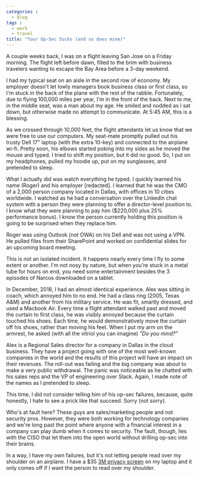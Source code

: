 ```yaml
---
categories :
  - blog
tags : 
  - work
  - travel
title: "Your Op-Sec Sucks (and so does mine)"
---
```

A couple weeks back, I was on a flight leaving San Jose on a Friday morning.
The flight left before dawn, filled to the brim with business travelers wanting
to escape the Bay Area before a 3-day weekend.

<!--more-->

I had my typical seat on an aisle in the second row of economy. My employer
doesn't let lowly managers book business class or first class, so I'm stuck in
the back of the plane with the rest of the rabble. Fortunately, due to flying
100,000 miles per year, I'm in the front of the back. Next to me, in the middle
seat, was a man about my age. He smiled and nodded as I sat down, but otherwise
made no attempt to communicate. At 5:45 AM, this is a blessing.

As we crossed through 10,000 feet, the flight attendants let us know that we
were free to use our computers. My seat-mate promptly pulled out his trusty Dell
17" laptop (with the extra 10-key) and connected to the airplane wi-fi. Pretty
soon, his elbows started poking into my sides as he moved the mouse and typed.
I tried to shift my position, but it did no good. So, I put on my headphones,
pulled my hoodie up, put on my sunglasses, and pretended to sleep.

What I actually did was watch everything he typed. I quickly learned his name
(Roger) and his employer [redacted]. I learned that he was the CMO of a 2,000
person company located in Dallas, with offices in 10 cities worldwide. I watched
as he had a conversation over the LinkedIn chat system with a person they were
planning to offer a director-level position to. I know what they were planning
to pay him ($220,000 plus 25% performance bonus). I know the person currently
holding this position is going to be surprised when they replace him.

Roger was using Outlook (not OWA) on his Dell and was not using a VPN. He pulled
files from their SharePoint and worked on confidential slides for an upcoming
board meeting.

This is not an isolated incident. It happens nearly every time I fly to some
extent or another. I'm not nosy by nature, but when you're stuck in a metal
tube for hours on end, you need some entertainment besides the 3 episodes of
Narcos downloaded on a tablet.

In December, 2018, I had an almost identical experience. Alex was sitting in coach,
which annoyed him to no end. He had a class ring (2005, Texas A&M) and another
from his military service. He was fit, smartly dressed, and used a Macbook Air.
Every time a flight attendant walked past and moved the curtain to first class,
he was visibly annoyed because the curtain touched his shoes. Each time, he
would demonstratively move the curtain off his shoes, rather than moving his
feet. When I put my arm on the armrest, he asked (with all the vitriol you can
imagine) *"Do you mind?"*

Alex is a Regional Sales director for a company in Dallas in the cloud business.
They have a project going with one of the most well-known companies in the world
and the results of this project will have an impact on their revenues. The
roll-out was failing and the big company was about to make a very public
withdrawal. The panic was noticeable as he chatted with his sales reps and the
VP of engineering over Slack. Again, I made note of the names as I pretended to
sleep.

This time, I did not consider telling him of his op-sec failures, because, quite
honestly, I hate to see a prick like that succeed. Sorry (not sorry).

Who's at fault here? These guys are sales/marketing people and not security pros.
However, they were both working for technology companies and we're long past the
point where anyone with a financial interest in a company can play dumb when it
comes to security. The fault, though, lies with the CISO that let them into the
open world without drilling op-sec into their brains.

In a way, I have my own failures, but it's not letting people read over my
shoulder on an airplane. I have a $35 [3M privacy screen](https://www.amazon.com/3M-Protects-confidential-information-PFNAP002/dp/B006OZEIKS) 
on my laptop and it only comes off if I want the person to read over my shoulder.
